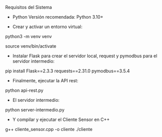Requisitos del Sistema

- Python Versión recomendada: Python 3.10+

- Crear y activar un entorno virtual:

python3 -m venv venv

source venv/bin/activate


- Instalar Flask para crear el servidor local, request y pymodbus para el servidor intermedio: 

pip install Flask==2.3.3 requests==2.31.0 pymodbus==3.5.4


- Finalmente, ejecutar la API rest:

python api-rest.py


- El servidor intermedio:

python server-intermedio.py

- Y compilar y ejecutar el Cliente Sensor en C++

g++ cliente_sensor.cpp -o cliente
./cliente
